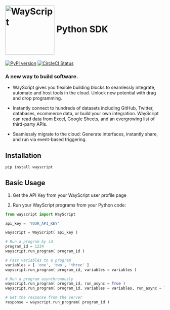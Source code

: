 # [<img src="https://user-images.githubusercontent.com/31461850/53454621-a1b39500-39dc-11e9-9b3c-276451d42437.png" width="155px" alt="WayScript" align="center">](https://wayscript.com) Python SDK

[![PyPI version](https://img.shields.io/pypi/v/wayscript.svg?color=blue)](https://pypi.python.org/pypi/wayscript/) [![CircleCI Status](https://circleci.com/gh/wayscript/wayscript-python/tree/master.svg?style=shield)](https://circleci.com/gh/wayscript/wayscript-python/tree/master)

### A new way to build software.

* WayScript gives you flexible building blocks to seamlessly integrate, automate and host tools in the cloud. Unlock new potential with drag and drop programming.

* Instantly connect to hundreds of datasets including GitHub, Twitter, databases, ecommerce data, or build your own integration. WayScript can read data from Excel, Google Sheets, and an evergrowing list of third-party APIs.

* Seamlessly migrate to the cloud: Generate interfaces, instantly share, and run via event-based triggering. 

## Installation

```sh
pip install wayscript
```

## Basic Usage

1. Get the API Key from your WayScript user profile page

2. Run your WayScript programs from your Python code:

```python
from wayscript import WayScript

api_key = 'YOUR_API_KEY'

wayscript = WayScript( api_key )

# Run a program by id
program_id = 1234
wayscript.run_program( program_id )

# Pass variables to a program
variables = [ 'one', 'two', 'three' ]
wayscript.run_program( program_id, variables = variables )

# Run a program asynchronously
wayscript.run_program( program_id, run_async = True )
wayscript.run_program( program_id, variables = variables, run_async = True )

# Get the response from the server
response = wayscript.run_program( program_id )
```
